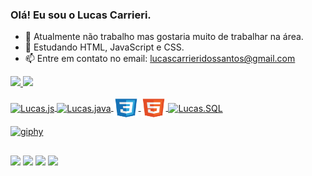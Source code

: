 ### Olá! Eu sou o Lucas Carrieri.

- 🔭 Atualmente não trabalho mas gostaria muito de trabalhar na área.
- 🌱 Estudando HTML, JavaScript e CSS.
- 📫 Entre em contato no email: lucascarrieridossantos@gmail.com

<div align="inline">
     <a href="https://github.com/LucasCarrieri">
       <img height="180em" src="https://github-readme-stats.vercel.app/api?username=LucasCarrieri&show_icons=False&theme=dark&include_all_commits=true&count_private=true"/>
    <img height="180em" src="https://github-readme-stats.vercel.app/api/top-langs/?username=LucasCarrieri&layout=compact&langs_count=7&theme=dark"/>
</div>

<div style="display: inline_block"><br>
 <img align="center" alt="Lucas.js" height="30" width="40" src = "https://cdn.jsdelivr.net/gh/devicons/devicon/icons/javascript/javascript-original.svg"/>
 <img align="center" alt="Lucas.java" height="40" width="40" src="https://cdn.jsdelivr.net/gh/devicons/devicon/icons/java/java-original-wordmark.svg" />
 <img align="center" alt="Lucas-CSS" height="30" width="40" src="https://raw.githubusercontent.com/devicons/devicon/master/icons/css3/css3-original.svg"/>
 <img align="center" alt="Lucas-HTML" height="30" width="40" src="https://raw.githubusercontent.com/devicons/devicon/master/icons/html5/html5-original.svg"/> 
 <img align="center" alt="Lucas.SQL" height="40" src="https://cdn.jsdelivr.net/gh/devicons/devicon/icons/mysql/mysql-plain-wordmark.svg" />
 </div>
  
  
![giphy](https://user-images.githubusercontent.com/83976561/137817939-b3397e55-de50-4df7-aab1-4b85c9b05f94.gif)




  
##

 <div>
<a href="https://www.instagram.com/lucas_crr_/" target="_blank"><img src="https://img.shields.io/badge/-Instagram-%23E4405F?style=for-the-badge&logo=instagram&logoColor=white" target="_blank"></a>
<a href="https://www.twitch.tv/lucas_blackzs" target="_blank"><img src="https://img.shields.io/badge/Twitch-9146FF?style=for-the-badge&logo=twitch&logoColor=white" target="_blank"></a>
<a href = "mailto:lucascarrieridossantos@gmail.com"><img src="https://img.shields.io/badge/-Gmail-%23333?style=for-the-badge&logo=gmail&logoColor=white" target="_blank"></a>
<a href="https://www.linkedin.com/in/lucas-carrieri-1068a5203/" target="_blank"><img src="https://img.shields.io/badge/-LinkedIn-%230077B5?style=for-the-badge&logo=linkedin&logoColor=white" target="_blank"></a> 
  </div>
